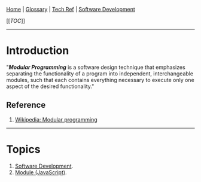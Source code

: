 [Home](/Slalom-LLC/Slalom-Consulting) | [Glossary](/Glossary) | [Tech Ref](/Tech-Ref) | [Software Development](/Tech-Ref/Software-Development) 

[[_TOC_]]

---
# Introduction
"_***Modular Programming***_ is a software design technique that emphasizes separating the functionality of a program into independent, interchangeable modules, such that each contains everything necessary to execute only one aspect of the desired functionality."

## Reference
1. [Wikipedia: Modular programming](https://en.wikipedia.org/wiki/Modular_programming)

---
# Topics
1. [Software Development](/Tech-Ref/Software-Development).
1. [Module (JavaScript)](/Tech-Ref/Software-Development/JavaScript/Module-\(JavaScript\)).
